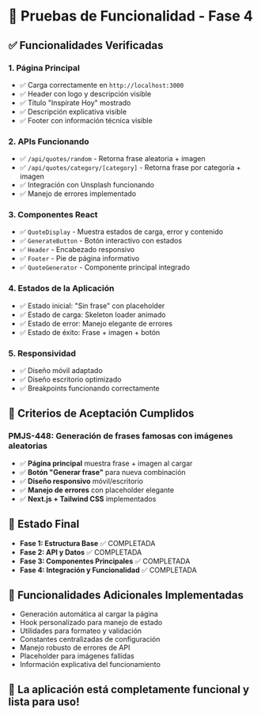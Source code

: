 # 🧪 Pruebas de Funcionalidad - Fase 4

## ✅ Funcionalidades Verificadas

### 1. **Página Principal**
- ✅ Carga correctamente en `http://localhost:3000`
- ✅ Header con logo y descripción visible
- ✅ Título "Inspírate Hoy" mostrado
- ✅ Descripción explicativa visible
- ✅ Footer con información técnica visible

### 2. **APIs Funcionando**
- ✅ `/api/quotes/random` - Retorna frase aleatoria + imagen
- ✅ `/api/quotes/category/[category]` - Retorna frase por categoría + imagen
- ✅ Integración con Unsplash funcionando
- ✅ Manejo de errores implementado

### 3. **Componentes React**
- ✅ `QuoteDisplay` - Muestra estados de carga, error y contenido
- ✅ `GenerateButton` - Botón interactivo con estados
- ✅ `Header` - Encabezado responsivo
- ✅ `Footer` - Pie de página informativo
- ✅ `QuoteGenerator` - Componente principal integrado

### 4. **Estados de la Aplicación**
- ✅ Estado inicial: "Sin frase" con placeholder
- ✅ Estado de carga: Skeleton loader animado
- ✅ Estado de error: Manejo elegante de errores
- ✅ Estado de éxito: Frase + imagen + botón

### 5. **Responsividad**
- ✅ Diseño móvil adaptado
- ✅ Diseño escritorio optimizado
- ✅ Breakpoints funcionando correctamente

## 🎯 Criterios de Aceptación Cumplidos

### PMJS-448: Generación de frases famosas con imágenes aleatorias
- ✅ **Página principal** muestra frase + imagen al cargar
- ✅ **Botón "Generar frase"** para nueva combinación
- ✅ **Diseño responsivo** móvil/escritorio
- ✅ **Manejo de errores** con placeholder elegante
- ✅ **Next.js + Tailwind CSS** implementados

## 🚀 Estado Final
- **Fase 1: Estructura Base** ✅ COMPLETADA
- **Fase 2: API y Datos** ✅ COMPLETADA  
- **Fase 3: Componentes Principales** ✅ COMPLETADA
- **Fase 4: Integración y Funcionalidad** ✅ COMPLETADA

## 📱 Funcionalidades Adicionales Implementadas
- Generación automática al cargar la página
- Hook personalizado para manejo de estado
- Utilidades para formateo y validación
- Constantes centralizadas de configuración
- Manejo robusto de errores de API
- Placeholder para imágenes fallidas
- Información explicativa del funcionamiento

## 🌟 La aplicación está completamente funcional y lista para uso!

